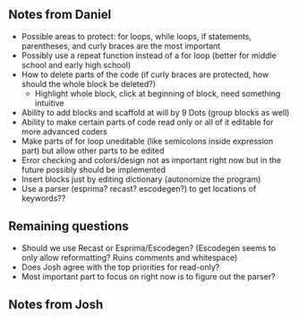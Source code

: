 ## Notes from Daniel

* Possible areas to protect: for loops, while loops, if statements, parentheses, and curly braces are the most important
* Possibly use a repeat function instead of a for loop (better for middle school and early high school)
* How to delete parts of the code (if curly braces are protected, how should the whole block be deleted?)
    * Highlight whole block, click at beginning of block, need something intuitive
* Ability to add blocks and scaffold at will by 9 Dots (group blocks as well)
* Ability to make certain parts of code read only or all of it editable for more advanced coders
* Make parts of for loop uneditable (like semicolons inside expression part) but allow other parts to be edited
* Error checking and colors/design not as important right now but in the future possibly should be implemented
* Insert blocks just by editing dictionary (autonomize the program)
* Use a parser (esprima? recast? escodegen?) to get locations of keywords??

## Remaining questions
* Should we use Recast or Esprima/Escodegen? (Escodegen seems to only allow reformatting? Ruins comments and whitespace)
* Does Josh agree with the top priorities for read-only?
* Most important part to focus on right now is to figure out the parser?

## Notes from Josh 

